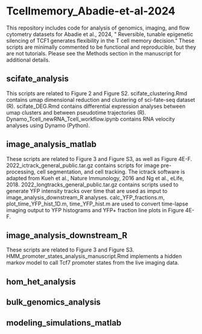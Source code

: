 # Tcellmemory_Abadie-et-al-2024
This repository includes code for analysis of genomics, imaging, and flow cytometry datasets for Abadie et al., 2024, " Reversible, tunable epigenetic silencing of TCF1 generates flexibility in the T cell memory decision." These scripts are minimally commented to be functional and reproducible, but they are not tutorials. Please see the Methods section in the manuscript for additional details. 

## scifate_analysis
This scripts are related to Figure 2 and Figure S2.
scifate_clustering.Rmd contains umap dimensional reduction and clustering of sci-fate-seq dataset (R).
scifate_DEG.Rmd contains differential expression analyses between umap clusters and between pseudotime trajectories (R).
Dynamo_Tcell_newRNA_Tcell_workflow.ipynb contains RNA velocity analyses using Dynamo (Python). 

## image_analysis_matlab
These scripts are related to Figure 3 and Figure S3, as well as Figure 4E-F. 
2022_ictrack_general_public.tar.gz contains scripts for image pre-processing, cell segmentation, and cell tracking. The ictrack software is adapted from Kueh et al., Nature Immunology, 2016 and Ng et al., eLife, 2018.
2022_longtracks_general_public.tar.gz contains scripts used to generate YFP intensity tracks over time that are used as imput to image_analysis_downstream_R analyses.
calc_YFP_fractions.m, plot_time_YFP_hist_1D.m, time_YFP_hist.m are used to convert time-lapse imaging output to YFP histograms and YFP+ fraction line plots in Figure 4E-F.

## image_analysis_downstream_R
These scripts are related to Figure 3 and Figure S3.
HMM_promoter_states_analysis_manuscript.Rmd implements a hidden markov model to call Tcf7 promoter states from the live imaging data. 

## hom_het_analysis


## bulk_genomics_analysis


## modeling_simulations_matlab


